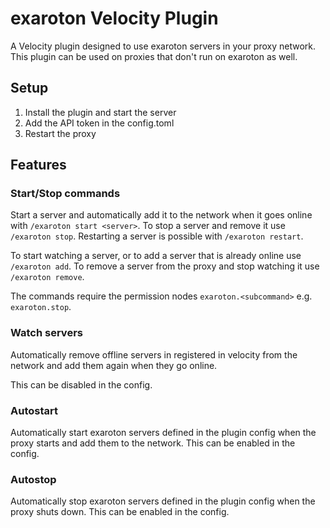 # exaroton Velocity Plugin
A Velocity plugin designed to use exaroton servers in your proxy network.
This plugin can be used on proxies that don't run on exaroton as well.

## Setup
1. Install the plugin and start the server
2. Add the API token in the config.toml
3. Restart the proxy

## Features

### Start/Stop commands
Start a server and automatically add it to the network
when it goes online with `/exaroton start <server>`.
To stop a server and remove it use `/exaroton stop`.
Restarting a server is possible with `/exaroton restart`.

To start watching a server, or to add a server that is already online
use `/exaroton add`. To remove a server from the proxy and stop watching
it use `/exaroton remove`. 

The commands require the permission nodes `exaroton.<subcommand>` e.g.
`exaroton.stop`.

### Watch servers
Automatically remove offline servers in registered in velocity
from the network and add them again when they go online.

This can be disabled in the config.

### Autostart
Automatically start exaroton servers defined in the plugin config
when the proxy starts and add them to the network.
This can be enabled in the config.

### Autostop
Automatically stop exaroton servers defined in the plugin config
when the proxy shuts down.
This can be enabled in the config.